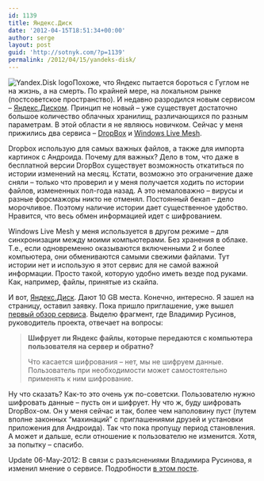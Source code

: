 ```yaml
---
id: 1139
title: Яндекс.Диск
date: '2012-04-15T18:51:34+00:00'
author: serge
layout: post
guid: 'http://sotnyk.com/?p=1139'
permalink: /2012/04/15/yandeks-disk/
---
```


![](https://sotnyk.github.io/wp-content/uploads/2012/04/YandexDiskLogo-300x100.jpg "Yandex.Disk logo")Похоже, что Яндекс пытается бороться с Гуглом не на жизнь, а на смерть. По крайней мере, на локальном рынке (постсоветское пространство). И недавно разродился новым сервисом – [Яндекс.Диском](http://disk.yandex.ru/). Принцип не новый – уже существует достаточно большое количество облачных хранилищ, различающихся по разным параметрам. В этой области я не являюсь новичком. Сейчас у меня прижились два сервиса – [DropBox](https://www.dropbox.com/) и [Windows Live Mesh](http://windows.microsoft.com/ru-RU/windows-live/essentials-other-programs?T1=t4).

Dropbox использую для самых важных файлов, а также для импорта картинок с Андроида. Почему для важных? Дело в том, что даже в бесплатной версии DropBox существует возможность откатиться по истории изменений на месяц. Кстати, возможно это ограничение даже сняли – только что проверил и у меня получается ходить по истории файлов, измененных пол-года назад. А это немаловажно – вирусы и разные форсмажоры никто не отменял. Постоянный бекап – дело морочливое. Поэтому наличие истории дает существенное удобство. Нравится, что весь обмен информацией идет с шифрованием.

Windows Live Mesh у меня используется в другом режиме – для синхронизации между моими компьютерами. Без хранения в облаке. Т.е., если одновременно оказываются включенными 2 и более компьютера, они обмениваются самыми свежими файлами. Тут истории нет и использую я этот сервис для не самой важной информации. Просто такой, которую удобно иметь везде под руками. Как, например, файлы, принятые из скайпа.

И вот, [Яндекс.Диск](http://disk.yandex.ru/). Дают 10 GB места. Конечно, интересно. Я зашел на страницу, оставил заявку. Пока пришло приглашение, уже вышел [первый обзор сервиса](http://itc.ua/articles/obzor-yandeks-disk-novyiy-glavnyiy-konkurent-dropbox/). Выделю фрагмент, где Владимир Русинов, руководитель проекта, отвечает на вопросы:

> **Шифрует ли Яндекс файлы, которые передаются с компьютера пользователя на сервер и обратно?**
> 
> Что касается шифрования – нет, мы не шифруем данные. Пользователь при необходимости может самостоятельно применять к ним шифрование.

Ну что сказать? Как-то это очень уж по-советски. Пользователю нужно шифровать данные – пусть он и шифрует. Ну что ж, буду шифровать DropBox-ом. Он у меня сейчас и так, более чем наполовину пуст (путем вполне законных “махинаций” с приглашениями друзей и установки приложения для Андроида). Так что пока пропущу период становления. А может и дальше, если отношение к пользователю не изменится. Хотя, за попытку – спасибо.

Update 06-May-2012: В связи с разъяснениями Владимира Русинова, я изменил мнение о сервисе. Подробности [в этом посте](https://sotnyk.github.io/?p=1150).